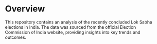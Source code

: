 # Overview
This repository contains an analysis of the recently concluded Lok Sabha elections in India. The data was sourced from the official Election Commission of India website, providing insights into key trends and outcomes.
